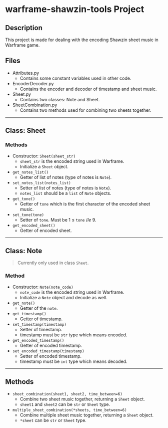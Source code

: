 # warframe-shawzin-tools Project

## Description
This project is made for dealing with the encoding Shawzin sheet music in Warframe game.

## Files
* Attributes.py
  * Contains some constant variables used in other code.
* EncoderDecoder.py
  * Contains the encoder and decoder of timestamp and sheet music.
* Sheet.py
  * Contains two classes: Note and Sheet.
* SheetCombination.py
  * Contains two methods used for combining two sheets together.

---

## Class: Sheet
### Methods
* Constructor: `Sheet(sheet_str)`
  * `sheet_str` is the encoded string used in Warframe.
  * Initialize a `Sheet` object.
* `get_notes_list()`
  * Getter of list of notes (type of notes is `Note`).
* `set_notes_list(notes_list)`
  * Setter of list of notes (type of notes is `Note`).
  * `notes_list` should be a `list` of `Note` objects.
* `get_tone()`
  * Getter of `tone` which is the first character of the encoded sheet music.
* `set_tone(tone)`
  * Setter of `tone`. Must be 1 $\le$ `tone` $/le$ 9.
* `get_encoded_sheet()`
  * Getter of encoded sheet.

---

## Class: Note
> Currently only used in class `Sheet`. 
### Method
* Constructor: `Note(note_code)`
  * `note_code` is the encoded string used in Warframe.
  * Initialize a `Note` object and decode as well.
* `get_note()`
  * Getter of the `note`.
* `get_timestamp()`
  * Getter of timestamp.
* `set_timestamp(timestamp)`
  * Setter of timestamp.
  * timestamp must be `str` type which means encoded.
* `get_encoded_timestamp()`
  * Getter of encoded timestamp.
* `set_encoded_timestamp(timestamp)`
  * Setter of encoded timestamp.
  * timestamp must be `int` type which means decoded.
---
## Methods
* `sheet_combination(sheet1, sheet2, time_between=6)`
  * Combine two sheet music together, returning a `Sheet` object.
  * `sheet1` and `sheet2` can be `str` or `Sheet` type.
* `multiple_sheet_combination(*sheets, time_between=6)`
  * Combine multiple sheet music together, returning a `Sheet` object.
  * `*sheet` can be `str` or `Sheet` type.
